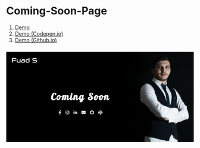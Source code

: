 # Coming-Soon-Page

1. [Demo](https://fuadsuleymanli.com/Demos/comingsoonpage) 
2. [Demo (Codepen.io)](https://codepen.io/sooleymanli/project/editor/ZQOokQ)
2. [Demo (Github.io)](https://sooleymanli.github.io/Coming-Soon-Page/)

### 
![ScreenShot](screenshot.gif)


